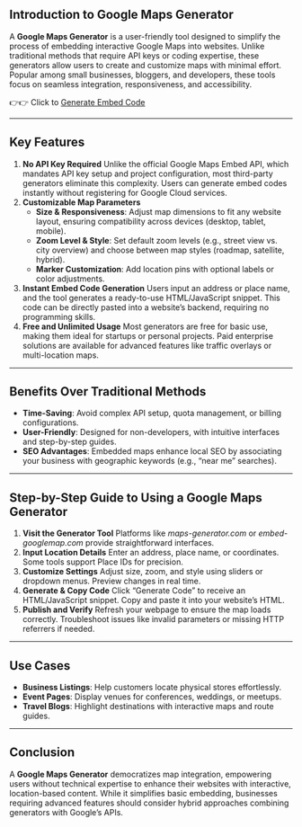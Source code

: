## **Introduction to Google Maps Generator**

A **Google Maps Generator** is a user-friendly tool designed to simplify the process of embedding interactive Google Maps into websites. Unlike traditional methods that require API keys or coding expertise, these generators allow users to create and customize maps with minimal effort. Popular among small businesses, bloggers, and developers, these tools focus on seamless integration, responsiveness, and accessibility.

👉👉 Click to [Generate Embed Code](https://map-embed.org/)

------

## **Key Features**

1. **No API Key Required**
   Unlike the official Google Maps Embed API, which mandates API key setup and project configuration, most third-party generators eliminate this complexity. Users can generate embed codes instantly without registering for Google Cloud services.
2. **Customizable Map Parameters**
   - **Size & Responsiveness**: Adjust map dimensions to fit any website layout, ensuring compatibility across devices (desktop, tablet, mobile).
   - **Zoom Level & Style**: Set default zoom levels (e.g., street view vs. city overview) and choose between map styles (roadmap, satellite, hybrid).
   - **Marker Customization**: Add location pins with optional labels or color adjustments.
3. **Instant Embed Code Generation**
   Users input an address or place name, and the tool generates a ready-to-use HTML/JavaScript snippet. This code can be directly pasted into a website’s backend, requiring no programming skills.
4. **Free and Unlimited Usage**
   Most generators are free for basic use, making them ideal for startups or personal projects. Paid enterprise solutions are available for advanced features like traffic overlays or multi-location maps.

------

## **Benefits Over Traditional Methods**

- **Time-Saving**: Avoid complex API setup, quota management, or billing configurations.
- **User-Friendly**: Designed for non-developers, with intuitive interfaces and step-by-step guides.
- **SEO Advantages**: Embedded maps enhance local SEO by associating your business with geographic keywords (e.g., “near me” searches).

------

## **Step-by-Step Guide to Using a Google Maps Generator**

1. **Visit the Generator Tool**
   Platforms like *maps-generator.com* or *embed-googlemap.com* provide straightforward interfaces.
2. **Input Location Details**
   Enter an address, place name, or coordinates. Some tools support Place IDs for precision.
3. **Customize Settings**
   Adjust size, zoom, and style using sliders or dropdown menus. Preview changes in real time.
4. **Generate & Copy Code**
   Click “Generate Code” to receive an HTML/JavaScript snippet. Copy and paste it into your website’s HTML.
5. **Publish and Verify**
   Refresh your webpage to ensure the map loads correctly. Troubleshoot issues like invalid parameters or missing HTTP referrers if needed.

------

## **Use Cases**

- **Business Listings**: Help customers locate physical stores effortlessly.
- **Event Pages**: Display venues for conferences, weddings, or meetups.
- **Travel Blogs**: Highlight destinations with interactive maps and route guides.

------

## **Conclusion**

A **Google Maps Generator** democratizes map integration, empowering users without technical expertise to enhance their websites with interactive, location-based content. While it simplifies basic embedding, businesses requiring advanced features should consider hybrid approaches combining generators with Google’s APIs.
